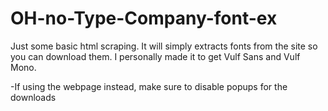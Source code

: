 # OH-no-Type-Company-font-ex

Just some basic html scraping.
It will simply extracts fonts from the site so you can download them.
I personally made it to get Vulf Sans and Vulf Mono.

-If using the webpage instead, make sure to disable popups for the downloads
